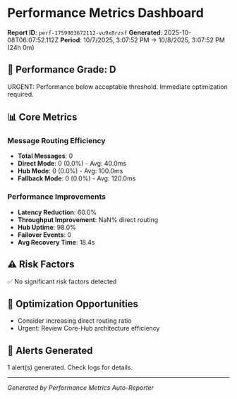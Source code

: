# Performance Metrics Dashboard

**Report ID**: `perf-1759903672112-vu9x8rzsf`
**Generated**: 2025-10-08T06:07:52.112Z
**Period**: 10/7/2025, 3:07:52 PM → 10/8/2025, 3:07:52 PM (24h 0m)

## 🎯 Performance Grade: D

URGENT: Performance below acceptable threshold. Immediate optimization required.

## 📊 Core Metrics

### Message Routing Efficiency
- **Total Messages**: 0
- **Direct Mode**: 0 (0.0%) - Avg: 40.0ms
- **Hub Mode**: 0 (0.0%) - Avg: 100.0ms
- **Fallback Mode**: 0 (0.0%) - Avg: 120.0ms

### Performance Improvements
- **Latency Reduction**: 60.0%
- **Throughput Improvement**: NaN% direct routing
- **Hub Uptime**: 98.0%
- **Failover Events**: 0
- **Avg Recovery Time**: 18.4s

## ⚠️ Risk Factors

✅ No significant risk factors detected

## 🔧 Optimization Opportunities

- Consider increasing direct routing ratio
- Urgent: Review Core-Hub architecture efficiency

## 🚨 Alerts Generated

1 alert(s) generated. Check logs for details.

---
*Generated by Performance Metrics Auto-Reporter*
